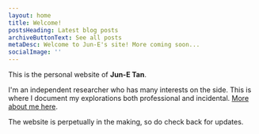 ```yaml
---
layout: home
title: Welcome!
postsHeading: Latest blog posts
archiveButtonText: See all posts
metaDesc: Welcome to Jun-E's site! More coming soon...
socialImage: ''
---
```

This is the personal website of **Jun-E Tan**. 

I'm an independent researcher who has many interests on the side. This is where I document my explorations both professional and incidental. [More about me here](/pages/about). 

The website is perpetually in the making, so do check back for updates.    
